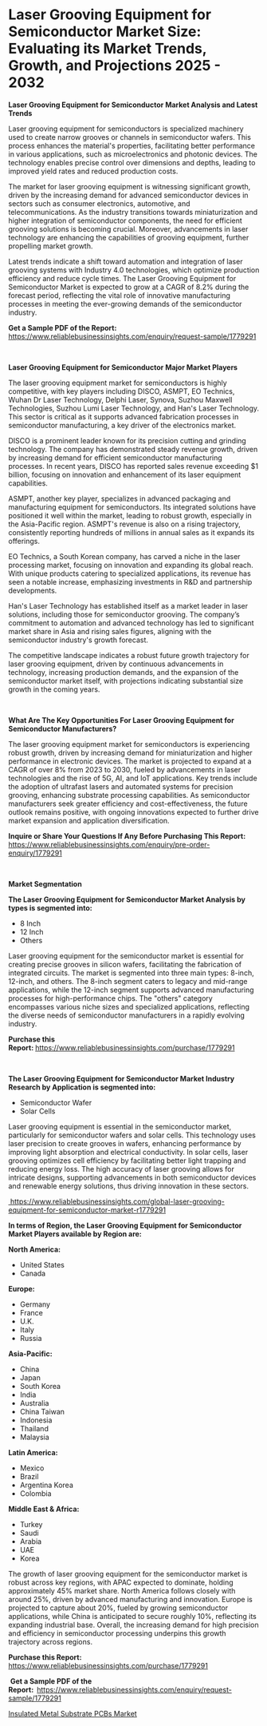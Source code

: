 <p><h1>Laser Grooving Equipment for Semiconductor Market Size: Evaluating its Market Trends, Growth, and Projections 2025 - 2032</h1></p><p><strong>Laser Grooving Equipment for Semiconductor Market Analysis and Latest Trends</strong></p>
<p><p>Laser grooving equipment for semiconductors is specialized machinery used to create narrow grooves or channels in semiconductor wafers. This process enhances the material's properties, facilitating better performance in various applications, such as microelectronics and photonic devices. The technology enables precise control over dimensions and depths, leading to improved yield rates and reduced production costs.</p><p>The market for laser grooving equipment is witnessing significant growth, driven by the increasing demand for advanced semiconductor devices in sectors such as consumer electronics, automotive, and telecommunications. As the industry transitions towards miniaturization and higher integration of semiconductor components, the need for efficient grooving solutions is becoming crucial. Moreover, advancements in laser technology are enhancing the capabilities of grooving equipment, further propelling market growth.</p><p>Latest trends indicate a shift toward automation and integration of laser grooving systems with Industry 4.0 technologies, which optimize production efficiency and reduce cycle times. The Laser Grooving Equipment for Semiconductor Market is expected to grow at a CAGR of 8.2% during the forecast period, reflecting the vital role of innovative manufacturing processes in meeting the ever-growing demands of the semiconductor industry.</p></p>
<p><strong>Get a Sample PDF of the Report:&nbsp;</strong> <a href="https://www.reliablebusinessinsights.com/enquiry/request-sample/1779291?utm_campaign=3276&utm_medium=2&utm_source=Github&utm_content=ia&utm_term=25032025&utm_id=laser-grooving-equipment-for-semiconductor">https://www.reliablebusinessinsights.com/enquiry/request-sample/1779291</a></p>
<p>&nbsp;</p>
<p><strong>Laser Grooving Equipment for Semiconductor Major Market Players</strong></p>
<p><p>The laser grooving equipment market for semiconductors is highly competitive, with key players including DISCO, ASMPT, EO Technics, Wuhan Dr Laser Technology, Delphi Laser, Synova, Suzhou Maxwell Technologies, Suzhou Lumi Laser Technology, and Han's Laser Technology. This sector is critical as it supports advanced fabrication processes in semiconductor manufacturing, a key driver of the electronics market.</p><p>DISCO is a prominent leader known for its precision cutting and grinding technology. The company has demonstrated steady revenue growth, driven by increasing demand for efficient semiconductor manufacturing processes. In recent years, DISCO has reported sales revenue exceeding $1 billion, focusing on innovation and enhancement of its laser equipment capabilities.</p><p>ASMPT, another key player, specializes in advanced packaging and manufacturing equipment for semiconductors. Its integrated solutions have positioned it well within the market, leading to robust growth, especially in the Asia-Pacific region. ASMPT's revenue is also on a rising trajectory, consistently reporting hundreds of millions in annual sales as it expands its offerings.</p><p>EO Technics, a South Korean company, has carved a niche in the laser processing market, focusing on innovation and expanding its global reach. With unique products catering to specialized applications, its revenue has seen a notable increase, emphasizing investments in R&D and partnership developments.</p><p>Han's Laser Technology has established itself as a market leader in laser solutions, including those for semiconductor grooving. The company’s commitment to automation and advanced technology has led to significant market share in Asia and rising sales figures, aligning with the semiconductor industry's growth forecast.</p><p>The competitive landscape indicates a robust future growth trajectory for laser grooving equipment, driven by continuous advancements in technology, increasing production demands, and the expansion of the semiconductor market itself, with projections indicating substantial size growth in the coming years.</p></p>
<p>&nbsp;</p>
<p><strong>What Are The Key Opportunities For Laser Grooving Equipment for Semiconductor Manufacturers?</strong></p>
<p><p>The laser grooving equipment market for semiconductors is experiencing robust growth, driven by increasing demand for miniaturization and higher performance in electronic devices. The market is projected to expand at a CAGR of over 8% from 2023 to 2030, fueled by advancements in laser technologies and the rise of 5G, AI, and IoT applications. Key trends include the adoption of ultrafast lasers and automated systems for precision grooving, enhancing substrate processing capabilities. As semiconductor manufacturers seek greater efficiency and cost-effectiveness, the future outlook remains positive, with ongoing innovations expected to further drive market expansion and application diversification.</p></p>
<p><strong>Inquire or Share Your Questions If Any Before Purchasing This Report:</strong> <a href="https://www.reliablebusinessinsights.com/enquiry/pre-order-enquiry/1779291?utm_campaign=3276&utm_medium=2&utm_source=Github&utm_content=ia&utm_term=25032025&utm_id=laser-grooving-equipment-for-semiconductor">https://www.reliablebusinessinsights.com/enquiry/pre-order-enquiry/1779291</a></p>
<p>&nbsp;</p>
<p><strong>Market Segmentation</strong></p>
<p><strong>The Laser Grooving Equipment for Semiconductor Market Analysis by types is segmented into:</strong></p>
<p><ul><li>8 Inch</li><li>12 Inch</li><li>Others</li></ul></p>
<p><p>Laser grooving equipment for the semiconductor market is essential for creating precise grooves in silicon wafers, facilitating the fabrication of integrated circuits. The market is segmented into three main types: 8-inch, 12-inch, and others. The 8-inch segment caters to legacy and mid-range applications, while the 12-inch segment supports advanced manufacturing processes for high-performance chips. The "others" category encompasses various niche sizes and specialized applications, reflecting the diverse needs of semiconductor manufacturers in a rapidly evolving industry.</p></p>
<p><strong>Purchase this Report:&nbsp;</strong><a href="https://www.reliablebusinessinsights.com/purchase/1779291?utm_campaign=3276&utm_medium=2&utm_source=Github&utm_content=ia&utm_term=25032025&utm_id=laser-grooving-equipment-for-semiconductor">https://www.reliablebusinessinsights.com/purchase/1779291</a></p>
<p>&nbsp;</p>
<p><strong>The Laser Grooving Equipment for Semiconductor Market Industry Research by Application is segmented into:</strong></p>
<p><ul><li>Semiconductor Wafer</li><li>Solar Cells</li></ul></p>
<p><p>Laser grooving equipment is essential in the semiconductor market, particularly for semiconductor wafers and solar cells. This technology uses laser precision to create grooves in wafers, enhancing performance by improving light absorption and electrical conductivity. In solar cells, laser grooving optimizes cell efficiency by facilitating better light trapping and reducing energy loss. The high accuracy of laser grooving allows for intricate designs, supporting advancements in both semiconductor devices and renewable energy solutions, thus driving innovation in these sectors.</p></p>
<p><a href="https://www.reliablebusinessinsights.com/global-laser-grooving-equipment-for-semiconductor-market-r1779291?utm_campaign=3276&utm_medium=2&utm_source=Github&utm_content=ia&utm_term=25032025&utm_id=laser-grooving-equipment-for-semiconductor">&nbsp;https://www.reliablebusinessinsights.com/global-laser-grooving-equipment-for-semiconductor-market-r1779291</a></p>
<p><strong>In terms of Region, the Laser Grooving Equipment for Semiconductor Market Players available by Region are:</strong></p>
<p>
    <p> <strong> North America: </strong>
        <ul>
            <li>United States</li>
            <li>Canada</li>
        </ul>
        </p> 
    <p> <strong> Europe: </strong>
        <ul>
            <li>Germany</li>
            <li>France</li>
            <li>U.K.</li>
            <li>Italy</li>
            <li>Russia</li>
        </ul>
        </p> 
    <p> <strong> Asia-Pacific: </strong>
        <ul>
            <li>China</li>
            <li>Japan</li>
            <li>South Korea</li>
            <li>India</li>
            <li>Australia</li>
            <li>China Taiwan</li>
            <li>Indonesia</li>
            <li>Thailand</li>
            <li>Malaysia</li>
        </ul>
        </p> 
    <p> <strong> Latin America: </strong>
        <ul>
            <li>Mexico</li>
            <li>Brazil</li>
            <li>Argentina Korea</li>
            <li>Colombia</li>
        </ul>
        </p> 
    <p> <strong> Middle East & Africa: </strong>
        <ul>
            <li>Turkey</li>
            <li>Saudi</li>
            <li>Arabia</li>
            <li>UAE</li>
            <li>Korea</li>
        </ul>
    </p>
    </p>
<p><p>The growth of laser grooving equipment for the semiconductor market is robust across key regions, with APAC expected to dominate, holding approximately 45% market share. North America follows closely with around 25%, driven by advanced manufacturing and innovation. Europe is projected to capture about 20%, fueled by growing semiconductor applications, while China is anticipated to secure roughly 10%, reflecting its expanding industrial base. Overall, the increasing demand for high precision and efficiency in semiconductor processing underpins this growth trajectory across regions.</p></p>
<p><strong>Purchase this Report: </strong><a href="https://www.reliablebusinessinsights.com/purchase/1779291?utm_campaign=3276&utm_medium=2&utm_source=Github&utm_content=ia&utm_term=25032025&utm_id=laser-grooving-equipment-for-semiconductor">https://www.reliablebusinessinsights.com/purchase/1779291</a></p>
<p>&nbsp;<strong>Get a Sample PDF of the Report:&nbsp;&nbsp;</strong><a href="https://www.reliablebusinessinsights.com/enquiry/request-sample/1779291?utm_campaign=3276&utm_medium=2&utm_source=Github&utm_content=ia&utm_term=25032025&utm_id=laser-grooving-equipment-for-semiconductor">https://www.reliablebusinessinsights.com/enquiry/request-sample/1779291</a></p>
<p><strong></strong></p>
<p><p><a href="https://github.com/sirayedantte/Market-Research-Report-List-1/blob/main/insulated-metal-substrate-pcbs-market.md?utm_campaign=3276&utm_medium=2&utm_source=Github&utm_content=ia&utm_term=25032025&utm_id=laser-grooving-equipment-for-semiconductor">Insulated Metal Substrate PCBs Market</a></p></p>
